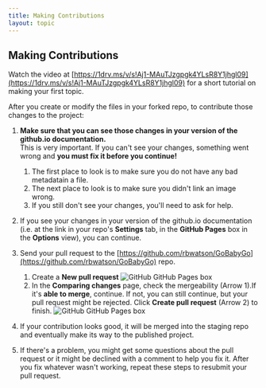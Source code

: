 ```yaml
---
title: Making Contributions 
layout: topic
---
```

## Making Contributions

Watch the video at [https://1drv.ms/v/s!Aj1-MAuTJzgpgk4YLsR8Y1jhgl09](https://1drv.ms/v/s!Aj1-MAuTJzgpgk4YLsR8Y1jhgl09) for a short tutorial on making your first topic.

After you create or modify the files in your forked repo, to contribute those changes to the project:

1. **Make sure that you can see those changes in your version of the github.io documentation.** <br>
This is very important. If you can't see your changes, something went wrong and **you must fix it before you continue!**
    1. The first place to look is to make sure you do not have any bad metadatain a file.
    1. The next place to look is to make sure you didn't link an image wrong.
    2. If you still don't see your changes, you'll need to ask for help.
1. If you see your changes in your version of the github.io documentation (i.e. at the link in your repo's **Settings** tab, in the **GitHub Pages** box in the **Options** view), you can continue.
1. Send your pull request to the [https://github.com/rbwatson/GoBabyGo](https://github.com/rbwatson/GoBabyGo) repo.
	1. Create a **New pull request**
![GitHub GitHub Pages box]({{site.baseurl}}/assets/images/contribute_pullrequest.png)
	2. In the **Comparing changes** page, check the mergeability (Arrow 1).If it's **able to merge**, continue. If not, you can still continue, but your pull request might be rejected. Click **Create pull request** (Arrow 2) to finish.
![GitHub GitHub Pages box]({{site.baseurl}}/assets/images/contribute_create.png)

1. If your contribution looks good, it will be merged into the staging repo and eventually make its way to the published project.
1. If there's a problem, you might get some questions about the pull request or it might be declined with a comment to help you fix it. After you fix whatever wasn't working, repeat these steps to resubmit your pull request.

